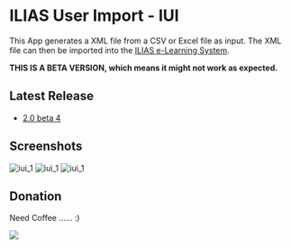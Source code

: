 # ILIAS User Import - IUI
This App generates a XML file from a CSV or Excel file as input. The XML file can then be imported into the [ILIAS e-Learning System](http://www.ilias.de/).

**THIS IS A BETA VERSION, which means it might not work as expected.**

## Latest Release
  * [2.0 beta 4](https://github.com/iFadi/ilias-userimport/releases/download/2.0.beta4/IUI_2_beta4.jar)

## Screenshots
![iui_1](https://dl.dropbox.com/u/3098106/IUI/IUI_2.0.0_beta1.png)
![iui_1](https://dl.dropbox.com/u/3098106/IUI/IUI_2.0.0_beta2.png)
![iui_1](https://dl.dropbox.com/u/3098106/IUI/IUI_2.0.0_beta3.png)


## Donation
Need Coffee ...... :)

[<img src="https://www.paypalobjects.com/en_US/i/btn/btn_donate_LG.gif">](https://www.paypal.com/cgi-bin/webscr?cmd=_donations&business=fadi_asbih%40yahoo%2ede&lc=US&item_name=Support%20Developing%20ILIAS%20User%20Import&no_note=0&currency_code=EUR&bn=PP%2dDonationsBF%3abtn_donate_LG%2egif%3aNonHostedGuest)

